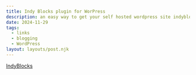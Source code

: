 ```yaml
---
title: Indy Blocks plugin for WorPress
description: an easy way to get your self hosted wordpress site indyblog complient 
date: 2024-11-29
tags:
  - links
  - blogging
  - WordPress
layout: layouts/post.njk
---
```


[IndyBlocks]("https://wordpress.com/plugins/indieblocks") 